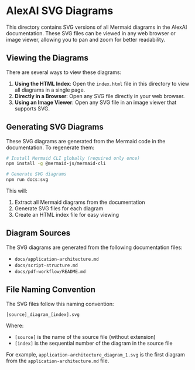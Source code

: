 # AlexAI SVG Diagrams

This directory contains SVG versions of all Mermaid diagrams in the AlexAI documentation. These SVG files can be viewed in any web browser or image viewer, allowing you to pan and zoom for better readability.

## Viewing the Diagrams

There are several ways to view these diagrams:

1. **Using the HTML Index**: Open the `index.html` file in this directory to view all diagrams in a single page.
2. **Directly in a Browser**: Open any SVG file directly in your web browser.
3. **Using an Image Viewer**: Open any SVG file in an image viewer that supports SVG.

## Generating SVG Diagrams

These SVG diagrams are generated from the Mermaid code in the documentation. To regenerate them:

```bash
# Install Mermaid CLI globally (required only once)
npm install -g @mermaid-js/mermaid-cli

# Generate SVG diagrams
npm run docs:svg
```

This will:
1. Extract all Mermaid diagrams from the documentation
2. Generate SVG files for each diagram
3. Create an HTML index file for easy viewing

## Diagram Sources

The SVG diagrams are generated from the following documentation files:

- `docs/application-architecture.md`
- `docs/script-structure.md`
- `docs/pdf-workflow/README.md`

## File Naming Convention

The SVG files follow this naming convention:

`[source]_diagram_[index].svg`

Where:
- `[source]` is the name of the source file (without extension)
- `[index]` is the sequential number of the diagram in the source file

For example, `application-architecture_diagram_1.svg` is the first diagram from the `application-architecture.md` file.
